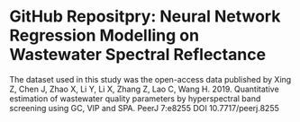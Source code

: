 # GitHub Repositpry: Neural Network Regression Modelling on Wastewater Spectral Reflectance

The dataset used in this study was the open-access data published by Xing Z, Chen J, Zhao X, Li Y, Li X, Zhang Z, Lao C, Wang H. 2019. Quantitative estimation of wastewater quality parameters by hyperspectral band screening using GC, VIP and SPA. PeerJ 7:e8255 DOI 10.7717/peerj.8255
